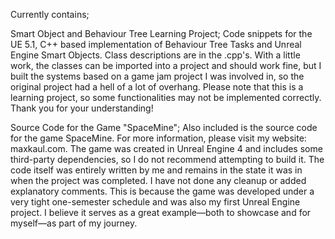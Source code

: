 Currently contains;

Smart Object and Behaviour Tree Learning Project;
Code snippets for the UE 5.1, C++ based implementation of Behaviour Tree Tasks and Unreal Engine Smart Objects. Class descriptions are in the .cpp's.
With a little work, the classes can be imported into a project and should work fine, but I built the systems based on a game jam project I was involved in, so the original project had a hell of a lot of overhang.
Please note that this is a learning project, so some functionalities may not be implemented correctly. Thank you for your understanding!

Source Code for the Game "SpaceMine";
Also included is the source code for the game SpaceMine. For more information, please visit my website: maxkaul.com.
The game was created in Unreal Engine 4 and includes some third-party dependencies, so I do not recommend attempting to build it.
The code itself was entirely written by me and remains in the state it was in when the project was completed. I have not done any cleanup or added explanatory comments. This is because the game was developed under a very tight one-semester schedule and was also my first Unreal Engine project. I believe it serves as a great example—both to showcase and for myself—as part of my journey.

